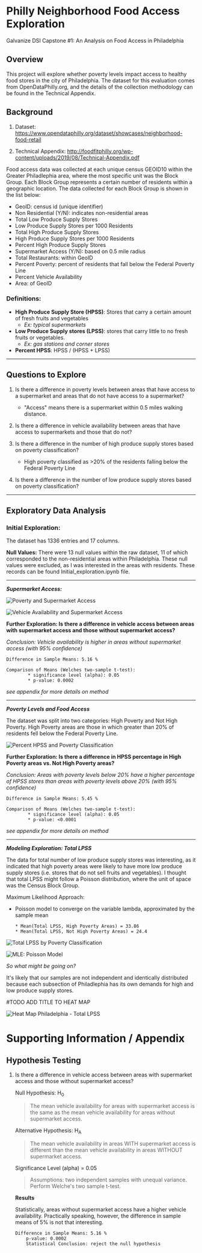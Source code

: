 # Philly Neighborhood Food Access Exploration
Galvanize DSI Capstone #1: An Analysis on Food Access in Philadelphia

## Overview
This project will explore whether poverty levels impact access to healthy food stores in the city of Philadelphia.  The dataset for this evaluation comes from OpenDataPhilly.org, and the details of the collection methodology can be found in the Technical Appendix.

## Background 


1. Dataset: https://www.opendataphilly.org/dataset/showcases/neighborhood-food-retail

1. Technical Appendix:
http://foodfitphilly.org/wp-content/uploads/2019/08/Technical-Appendix.pdf

Food access data was collected at each unique census GEOID10 within the Greater Philadlephia area, where the most specific unit was the Block Group.  Each Block Group represents a certain number of residents within a geographic location.  The data collected for each Block Group is shown in the list below: 

* GeoID: census id (unique identifier)
* Non Residential (Y/N): indicates non-residential areas
* Total Low Produce Supply Stores
* Low Produce Supply Stores per 1000 Residents
* Total High Produce Supply Stores
* High Produce Supply Stores per 1000 Residents
* Percent High Produce Supply Stores
* Supermarket Access (Y/N): based on 0.5 mile radius
* Total Restaurants: within GeoID
* Percent Poverty: percent of residents that fall below the Federal Poverty Line
* Percent Vehicle Availability
* Area: of GeoID

### Definitions:  
* **High Produce Supply Store (HPSS)**: Stores that carry a certain amount of fresh fruits and vegetables   
   * *Ex: typical supermarkets*
* **Low Produce Supply stores (LPSS)**: stores that carry little to no fresh fruits or vegetables.  
  * *Ex: gas stations and corner stores* 
* **Percent HPSS**:  HPSS / (HPSS + LPSS)

---

## Questions to Explore

1. Is there a difference in poverty levels between areas that have access to a supermarket and areas that do not have access to a supermarket? 
    * "Access" means there is a supermarket within 0.5 miles walking distance.

1. Is there a difference in vehicle availability between areas that have access to supermarkets and those that do not? 

1. Is there a difference in the number of high produce supply stores based on poverty classification? 
    * High poverty classified as >20% of the residents falling below the Federal Poverty Line

1. Is there a difference in the number of low produce supply stores based on poverty classification? 

---

## Exploratory Data Analysis

### Initial Exploration: 

The dataset has 1336 entries and 17 columns.

**Null Values:**
There were 13 null values within the raw dataset, 11 of which corresponded to the non-residential areas within Philadelphia. These null values were excluded, as I was interested in the areas with residents.  These records can be found Initial_exploration.ipynb file.  

---


***Supermarket Access:***

![Poverty and Supermarket Access](images/pdfandcdf_pct_pov_by_supermarket.jpeg)


![Vehicle Availability and Supermarket Access](images/pdfandcdf_pct_vehicle_by_supermarket.jpeg)

**Further Exploration: Is there a difference in vehicle access between areas with supermarket access and those without supermarket access?**

*Conclusion: Vehicle availability is higher in areas without supermarket access (with 95% confidence)*
```
Difference in Sample Means: 5.16 %

Comparison of Means (Welches two-sample t-test): 
        * significance level (alpha): 0.05
        * p-value: 0.0002
```
*see appendix for more details on method*

---

***Poverty Levels and Food Access***

The dataset was split into two categories: High Poverty and Not High Poverty.  High Poverty areas are those in which greater than 20% of residents fell below the Federal Poverty Line.

![Percent HPSS and Poverty Classification](images/pdfandcdf_pct_HPSS_by_poverty.jpeg)

**Further Exploration: Is there a difference in HPSS percentage in High Poverty areas vs. Not High Poverty areas?**

*Conclusion: Areas with poverty levels below 20% have a higher percentage of HPSS stores than areas with poverty levels above 20% (with 95% confidence)*
```
Difference in Sample Means: 5.45 %

Comparison of Means (Welches two-sample t-test): 
        * significance level (alpha): 0.05
        * p-value: <0.0001
```
*see appendix for more details on method*

---

***Modeling Exploration: Total LPSS***

The data for total number of low produce supply stores was interesting, as it indicated that high poverty areas were likely to have more low produce supply stores (i.e. stores that do not sell fruits and vegetables).  I thought that total LPSS might follow a Poisson distribution, where the unit of space was the Census Block Group.  

Maximum Likelihood Approach: 
* Poisson model to converge on the variable lambda, approximated by the sample mean

    ```
    * Mean(Total LPSS, High Poverty Areas) = 33.86
    * Mean(Total LPSS, Not High Poverty Areas) = 24.4
    ```

![Total LPSS by Poverty Classification](images/pdf_tot_lpss_by_poverty.jpeg)

![MLE: Poisson Model](images/Poisson_model_exploration.jpeg)

*So what might be going on?*

It's likely that our samples are not independent and identically distributed because each subsection of Philadlephia has its own demands for high and low produce supply stores.  

#TODO ADD TITLE TO HEAT MAP

![Heat Map Philadelphia - Total LPSS](images/tot_lpss_hmap_philly.jpeg)




# Supporting Information / Appendix

## Hypothesis Testing

1. Is there a difference in vehicle access between areas with supermarket access and those without supermarket access? 

    Null Hypothesis: H<sub>0

    >The mean vehicle availability for areas with supermarket access is the same as the mean vehicle availability for areas without supermarket access.


    Alternative Hypothesis: H<sub>A

    >The mean vehicle availability in areas WITH supermarket access is different than the mean vehicle availability in areas WITHOUT supermarket access.

    Significance Level (alpha) = 0.05
    >Assumptions: two independent samples with unequal variance. Perform Welche's two sample t-test. 

    **Results**
    
    Statistically, areas without supermarket access have a higher vehicle availability.  Practically speaking, however, the difference in sample means of 5% is not that interesting.
    ``` 
    Difference in Sample Means: 5.16 %
        p-value: 0.0002
        Statistical Conclusion: reject the null hypothesis